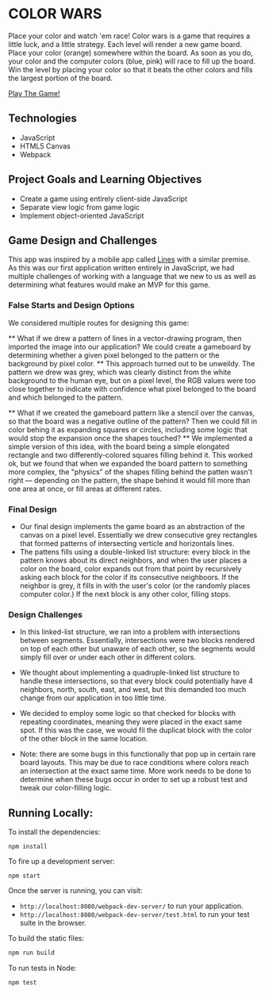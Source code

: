 # COLOR WARS

Place your color and watch 'em race! Color wars is a game that requires a little luck, and a little strategy. Each level will render a new game board. Place your color (orange) somewhere within the board. As soon as you do, your color and the computer colors (blue, pink) will race to fill up the board. Win the level by placing your color so that it beats the other colors and fills the largest portion of the board. 

[Play The Game!](https://lucyfox4131.github.io/color-wars/)

## Technologies 
* JavaScript
* HTML5 Canvas
* Webpack

## Project Goals and Learning Objectives
* Create a game using entirely client-side JavaScript
* Separate view logic from game logic
* Implement object-oriented JavaScript
 
## Game Design and Challenges
This app was inspired by a mobile app called [Lines](http://gamious.com/press/sheet.php?p=Lines) with a similar premise. As this was our first application written entirely in JavaScript, we had multiple challenges of working with a language that we new to us as well as determining what features would make an MVP for this game. 

### False Starts and Design Options
We considered multiple routes for designing this game:

** What if we drew a pattern of lines in a vector-drawing program, then imported the image into our application? We could create a gameboard by determining whether a given pixel belonged to the pattern or the background by pixel color. **
This approach turned out to be unweildy. The pattern we drew was grey, which was clearly distinct from the white background to the human eye, but on a pixel level, the RGB values were too close together to indicate with confidence what pixel belonged to the board and which belonged to the pattern. 

** What if we created the gameboard pattern like a stencil over the canvas, so that the board was a negative outline of the pattern? Then we could fill in color behing it as expanding squares or circles, including some logic that would stop the expansion once the shapes touched? **
We implemented a simple version of this idea, with the board being a simple elongated rectangle and two differently-colored squares filling behind it. This worked ok, but we found that when we expanded the board pattern to something more complex, the "physics" of the shapes filling behind the patten wasn't right — depending on the pattern, the shape behind it would fill more than one area at once, or fill areas at different rates. 

### Final Design
* Our final design implements the game board as an abstraction of the canvas on a pixel level. Essentially we drew consecutive grey rectangles that formed patterns of intersecting verticle and horizontals lines. 
* The pattens fills using a double-linked list structure: every block in the pattern knows about its direct neighbors, and when the user places a color on the board, color expands out from that point by recursively asking each block for the color if its consecutive neighboors. If the neighbor is grey, it fills in with the user's color (or the randomly places computer color.) If the next block is any other color, filling stops. 

### Design Challenges 
* In this linked-list structure, we ran into a problem with intersections between segments. Essentially, intersections were two blocks rendered on top of each other but unaware of each other, so the segments would simply fill over or under each other in different colors.
* We thought about implementing a quadruple-linked list structure to handle these intersections, so that every block could potentially have 4 neighbors, north, south, east, and west, but this demanded too much change from our application in too little time. 
* We decided to employ some logic so that checked for blocks with repeating coordinates, meaning they were placed in the exact same spot. If this was the case, we would fil the duplicat block with the color of the other block in the same location.

* Note: there are some bugs in this functionally that pop up in certain rare board layouts. This may be due to race conditions where colors reach an intersection at the exact same time. More work needs to be done to determine when these bugs occur in order to set up a robust test and tweak our color-filling logic. 


## Running Locally:

To install the dependencies:

```
npm install
```

To fire up a development server:

```
npm start
```

Once the server is running, you can visit:

* `http://localhost:8080/webpack-dev-server/` to run your application.
* `http://localhost:8080/webpack-dev-server/test.html` to run your test suite in the browser.

To build the static files:

```js
npm run build
```


To run tests in Node:

```js
npm test
```
